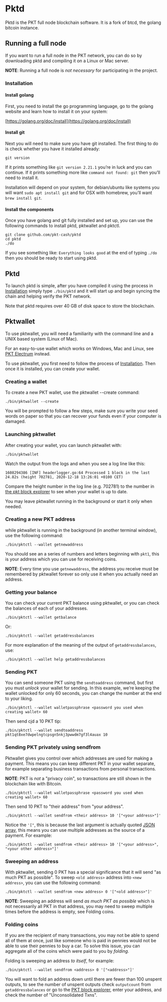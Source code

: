 # Pktd
Pktd is the PKT full node blockchain software. It is a fork of btcd, the golang bitcoin instance.

## Running a full node
If you want to run a full node in the PKT network, you can do so by downloading pktd and compiling
it on a Linux or Mac server.

**NOTE**: Running a full node is *not necessary* for participating in the project.

### Installation

#### Install golang
First, you need to install the go programming language, go to the golang website and learn how to
install it on your system:

[https://golang.org/doc/install](https://golang.org/doc/install)

#### Install git
Next you will need to make sure you have git installed. The first thing to do is check whether you
have it installed already:

    git version

If it prints something like `git version 2.21.1` you’re in luck and you can continue. If it prints
something more like `command not found: git` then you’ll need to install it.

Installation will depend on your system, for debian/ubuntu like systems you will want
`sudo apt install git` and for OSX with homebrew, you’ll want `brew install git`.

#### Install the components
Once you have golang and git fully installed and set up, you can use the following commands to
install pktd, pktwallet and pktctl.

    git clone github.com/pkt-cash/pktd
    cd pktd
    ./do

If you see something like: `Everything looks good` at the end of typing `./do` then you should be
ready to start using pktd.

## Pktd
To launch pktd is simple, after you have compiled it using the process in [Installation](#installation)
simply type `./bin/pktd` and it will start up and begin syncing the chain and helping verify the PKT
network.

Note that pktd requires over 40 GB of disk space to store the blockchain.

## Pktwallet
To use pktwallet, you will need a familiarity with the command line and a UNIX based system
(Linux of Mac).

For an easy-to-use wallet which works on Windows, Mac and Linux, see [PKT Electrum](../electrum) instead.

To use pktwallet, you first need to follow the process of [Installation](#installation). Then once it is
installed, you can create your wallet.

### Creating a wallet
To create a new PKT wallet, use the pktwallet --create command:

    ./bin/pktwallet --create

You will be prompted to follow a few steps, make sure you write your seed words on paper so that you can
recover your funds even if your computer is damaged.

### Launching pktwallet
After creating your wallet, you can launch pktwallet with:

    ./bin/pktwallet

Watch the output from the logs and when you see a log line like this:

    1608294386 [INF] headerlogger.go:64 Processed 1 block in the last 24.82s (height 702781, 2020-12-18 13:26:01 +0100 CET)

Compare the height number in the log line (e.g. 702781) to the number in
[the pkt block explorer](https://explorer.pkt.cash) to see when your wallet is up to date.

You may leave pktwallet running in the background or start it only when needed.

### Creating a new PKT address
while pktwallet is running in the background (in another terminal window), use the following command:

    ./bin/pktctl --wallet getnewaddress

You should see an a series of numbers and letters beginning with `pkt1`, this is your address which you
can use for receiving coins.

**NOTE**: Every time you use `getnewaddress`, the address you receive must be remembered by pktwallet
forever so only use it when you actually need an address.

### Getting your balance
You can check your current PKT balance using pktwallet, or you can check the balances of each of your
addresses.

    ./bin/pktctl --wallet getbalance

Or:

    ./bin/pktctl --wallet getaddressbalances

For more explanation of the meaning of the output of `getaddressbalances`, use:

    ./bin/pktctl --wallet help getaddressbalances

### Sending PKT
You can send someone PKT using the `sendtoaddress` command, but first you must *unlock* your
wallet for sending. In this example, we’re keeping the wallet unlocked for only 60 seconds, you can
change the number at the end to your liking.

    ./bin/pktctl --wallet walletpassphrase <password you used when creating wallet> 60

Then send cjd a 10 PKT tip:

    ./bin/pktctl --wallet sendtoaddress pkt1qt8xe7dwpelngtcpsgn5nkj3pwwdm7gf3l4auax 10

### Sending PKT privately using sendfrom
Pktwallet gives you control over which addresses are used for making a payment. This means you can
keep different PKT in your wallet separate, for example separating business transactions from personal
transactions.

**NOTE**: PKT is *not* a "privacy coin", so transactions are still shown in the blockchain
like with Bitcoin.

    ./bin/pktctl --wallet walletpassphrase <password you used when creating wallet> 60

Then send 10 PKT to "their address" from "your address".

    ./bin/pktctl --wallet sendfrom <their address> 10 '["<your address>"]'

Notice the `'["`, this is because the last argument is actually quoted
[JSON array](https://www.w3schools.com/js/js_json_arrays.asp), this means you can use multiple
addresses as the source of a payment. For example:

    ./bin/pktctl --wallet sendfrom <their address> 10 '["<your address>", "<your other address>"]'

### Sweeping an address
With pktwallet, sending 0 PKT has a special significance that it will send "as much PKT as possible".
To sweep `<old address>` address into `<new address>`, you can use the following command:

    ./bin/pktctl --wallet sendfrom <new address> 0 '["<old address>"]'

**NOTE**: Sweeping an address will send *as much PKT as possible* which is not necessarily all PKT
in that address, you may need to sweep multiple times before the address is empty, see Folding coins.

### Folding coins
If you are the recipient of many transactions, you may not be able to spend all of them at once, just
like someone who is paid in pennies would not be able to use their pennies to buy a car. To solve this
issue, you can aggregate all of the coins which were paid to you by *folding*.

Folding is sweeping an address *to itself*, for example:

    ./bin/pktctl --wallet sendfrom <address> 0 '["<address>"]'

You will want to fold an address down until there are fewer than 100 unspent outputs, to see the number
of unspent outputs check `outputcount` from `getaddressbalances` or go to the
[PKT block explorer](https://explorer.pkt.cash/), enter your address, and check the number of
"Unconsolidated Txns".